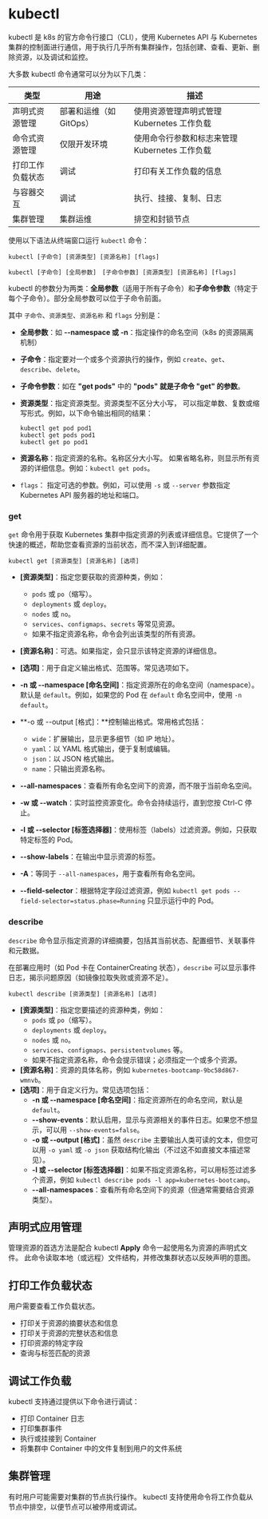 # kubectl

kubectl 是 k8s 的官方命令行接口（CLI），使用 Kubernetes API 与 Kubernetes 集群的控制面进行通信，用于执行几乎所有集群操作，包括创建、查看、更新、删除资源，以及调试和监控。



大多数 kubectl 命令通常可以分为以下几类：

| 类型             | 用途                    | 描述                                           |
| ---------------- | ----------------------- | ---------------------------------------------- |
| 声明式资源管理   | 部署和运维（如 GitOps） | 使用资源管理声明式管理 Kubernetes 工作负载     |
| 命令式资源管理   | 仅限开发环境            | 使用命令行参数和标志来管理 Kubernetes 工作负载 |
| 打印工作负载状态 | 调试                    | 打印有关工作负载的信息                         |
| 与容器交互       | 调试                    | 执行、挂接、复制、日志                         |
| 集群管理         | 集群运维                | 排空和封锁节点                                 |



使用以下语法从终端窗口运行 `kubectl` 命令：

```shell
kubectl [子命令] [资源类型] [资源名称] [flags]
```

```
kubectl [子命令] [全局参数]　[子命令参数] [资源类型] [资源名称] [flags]
```

kubectl 的参数分为两类：**全局参数**（适用于所有子命令）和**子命令参数**（特定于每个子命令）。部分全局参数可以位于子命令前面。



其中 `子命令`、`资源类型`、`资源名称` 和 `flags` 分别是：

- **全局参数**：如 **--namespace 或 -n**：指定操作的命名空间（k8s 的资源隔离机制）

- **子命令**：指定要对一个或多个资源执行的操作，例如 `create`、`get`、`describe`、`delete`。

- **子命令参数**：如在 **"get pods"** 中的 **"pods" 就是子命令 "get" 的参数**。

- **资源类型**：指定资源类型。资源类型不区分大小写， 可以指定单数、复数或缩写形式。例如，以下命令输出相同的结果：

    ```
    kubectl get pod pod1
    kubectl get pods pod1
    kubectl get po pod1
    ```

- **资源名称**：指定资源的名称。名称区分大小写。 如果省略名称，则显示所有资源的详细信息。例如：`kubectl get pods`。

- `flags`： 指定可选的参数。例如，可以使用 `-s` 或 `--server` 参数指定 Kubernetes API 服务器的地址和端口。



### get

`get` 命令用于获取 Kubernetes 集群中指定资源的列表或详细信息。它提供了一个快速的概述，帮助您查看资源的当前状态，而不深入到详细配置。

```
kubectl get [资源类型] [资源名称] [选项]
```

- **[资源类型]**：指定您要获取的资源种类，例如：
    - `pods` 或 `po`（缩写）。
    - `deployments` 或 `deploy`。
    - `nodes` 或 `no`。
    - `services`、`configmaps`、`secrets` 等常见资源。
    - 如果不指定资源名称，命令会列出该类型的所有资源。
- **[资源名称]**：可选。如果指定，会只显示该特定资源的详细信息。
- **[选项]**：用于自定义输出格式、范围等。常见选项如下。



- **-n 或 --namespace [命名空间]**：指定资源所在的命名空间（namespace）。默认是 `default`。例如，如果您的 Pod 在 `default` 命名空间中，使用 `-n default`。
- **-o 或 --output [格式]：**控制输出格式。常用格式包括：
    - `wide`：扩展输出，显示更多细节（如 IP 地址）。
    - `yaml`：以 YAML 格式输出，便于复制或编辑。
    - `json`：以 JSON 格式输出。
    - `name`：只输出资源名称。
- **--all-namespaces**：查看所有命名空间下的资源，而不限于当前命名空间。
- **-w 或 --watch**：实时监控资源变化。命令会持续运行，直到您按 Ctrl-C 停止。
- **-l 或 --selector [标签选择器]**：使用标签（labels）过滤资源。例如，只获取特定标签的 Pod。
- **--show-labels**：在输出中显示资源的标签。
- **-A**：等同于 `--all-namespaces`，用于查看所有命名空间。
- **--field-selector**：根据特定字段过滤资源，例如 `kubectl get pods --field-selector=status.phase=Running` 只显示运行中的 Pod。



### describe

`describe` 命令显示指定资源的详细摘要，包括其当前状态、配置细节、关联事件和元数据。

在部署应用时（如 Pod 卡在 ContainerCreating 状态），`describe` 可以显示事件日志，揭示问题原因（如镜像拉取失败或资源不足）。

```
kubectl describe [资源类型] [资源名称] [选项]
```

- **[资源类型]**：指定您要描述的资源种类，例如：
    - `pods` 或 `po`（缩写）。
    - `deployments` 或 `deploy`。
    - `nodes` 或 `no`。
    - `services`、`configmaps`、`persistentvolumes` 等。
    - 如果不指定资源名称，命令会提示错误；必须指定一个或多个资源。
- **[资源名称]**：资源的具体名称，例如 `kubernetes-bootcamp-9bc58d867-wmnvb`。
- **[选项]**：用于自定义行为。常见选项包括：
    - **-n 或 --namespace [命名空间]**：指定资源所在的命名空间，默认是 `default`。
    - **--show-events**：默认启用，显示与资源相关的事件日志。如果您不想显示，可以用 `--show-events=false`。
    - **-o 或 --output [格式]**：虽然 `describe` 主要输出人类可读的文本，但您可以用 `-o yaml` 或 `-o json` 获取结构化输出（不过这不如直接文本描述常见）。
    - **-l 或 --selector [标签选择器]**：如果不指定资源名称，可以用标签过滤多个资源，例如 `kubectl describe pods -l app=kubernetes-bootcamp`。
    - **--all-namespaces**：查看所有命名空间下的资源（但通常需要结合资源类型）。



## 声明式应用管理

管理资源的首选方法是配合 kubectl **Apply** 命令一起使用名为资源的声明式文件。 此命令读取本地（或远程）文件结构，并修改集群状态以反映声明的意图。



## 打印工作负载状态 

用户需要查看工作负载状态。

- 打印关于资源的摘要状态和信息
- 打印关于资源的完整状态和信息
- 打印资源的特定字段
- 查询与标签匹配的资源



## 调试工作负载

kubectl 支持通过提供以下命令进行调试：

- 打印 Container 日志
- 打印集群事件
- 执行或挂接到 Container
- 将集群中 Container 中的文件复制到用户的文件系统



## 集群管理 

有时用户可能需要对集群的节点执行操作。 kubectl 支持使用命令将工作负载从节点中排空，以便节点可以被停用或调试。

